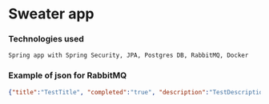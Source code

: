 # Sweater app

### Technologies used

```
Spring app with Spring Security, JPA, Postgres DB, RabbitMQ, Docker
```

### Example of json for RabbitMQ

```json
{"title":"TestTitle", "completed":"true", "description":"TestDescription", "manager":{"id":"1"} }
```

